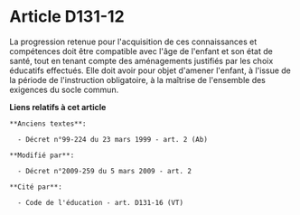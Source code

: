 # Article D131-12

La progression retenue pour l'acquisition de ces connaissances et compétences doit être compatible avec l'âge de l'enfant et
son état de santé, tout en tenant compte des aménagements justifiés par les choix éducatifs effectués. Elle doit avoir pour
objet d'amener l'enfant, à l'issue de la période de l'instruction obligatoire, à la maîtrise de l'ensemble des exigences du
socle commun.

**Liens relatifs à cet article**

	**Anciens textes**:

	  - Décret n°99-224 du 23 mars 1999 - art. 2 (Ab)

	**Modifié par**:

	  - Décret n°2009-259 du 5 mars 2009 - art. 2

	**Cité par**:

	  - Code de l'éducation - art. D131-16 (VT)
